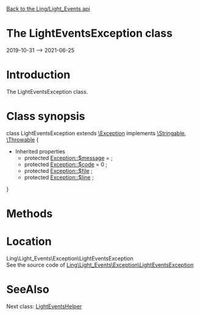 [Back to the Ling/Light_Events api](https://github.com/lingtalfi/Light_Events/blob/master/doc/api/Ling/Light_Events.md)



The LightEventsException class
================
2019-10-31 --> 2021-06-25






Introduction
============

The LightEventsException class.



Class synopsis
==============


class <span class="pl-k">LightEventsException</span> extends [\Exception](http://php.net/manual/en/class.exception.php) implements [\Stringable](https://wiki.php.net/rfc/stringable), [\Throwable](http://php.net/manual/en/class.throwable.php) {

- Inherited properties
    - protected  [Exception::$message](#property-message) =  ;
    - protected  [Exception::$code](#property-code) = 0 ;
    - protected  [Exception::$file](#property-file) ;
    - protected  [Exception::$line](#property-line) ;

}






Methods
==============






Location
=============
Ling\Light_Events\Exception\LightEventsException<br>
See the source code of [Ling\Light_Events\Exception\LightEventsException](https://github.com/lingtalfi/Light_Events/blob/master/Exception/LightEventsException.php)



SeeAlso
==============
Next class: [LightEventsHelper](https://github.com/lingtalfi/Light_Events/blob/master/doc/api/Ling/Light_Events/Helper/LightEventsHelper.md)<br>
